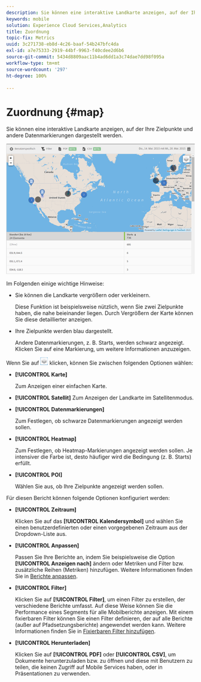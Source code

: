 ```yaml
---
description: Sie können eine interaktive Landkarte anzeigen, auf der Ihre Zielpunkte und andere Datenmarkierungen dargestellt werden.
keywords: mobile
solution: Experience Cloud Services,Analytics
title: Zuordnung
topic-fix: Metrics
uuid: 3c271738-eb8d-4c26-baaf-54b247bfc4da
exl-id: a7e75333-2919-44bf-9963-f40cdee2d6b6
source-git-commit: 5434d8809aac11b4ad6dd1a3c74dae7dd98f095a
workflow-type: tm+mt
source-wordcount: '297'
ht-degree: 100%

---
```


# Zuordnung {#map}

Sie können eine interaktive Landkarte anzeigen, auf der Ihre Zielpunkte und andere Datenmarkierungen dargestellt werden.

![](assets/map.png)

Im Folgenden einige wichtige Hinweise:

* Sie können die Landkarte vergrößern oder verkleinern.

   Diese Funktion ist beispielsweise nützlich, wenn Sie zwei Zielpunkte haben, die nahe beieinander liegen. Durch Vergrößern der Karte können Sie diese detaillierter anzeigen.
* Ihre Zielpunkte werden blau dargestellt.

   Andere Datenmarkierungen, z. B. Starts, werden schwarz angezeigt. Klicken Sie auf eine Markierung, um weitere Informationen anzuzeigen.

Wenn Sie auf ![Ebenen](assets/map_layers.png) klicken, können Sie zwischen folgenden Optionen wählen:

* **[!UICONTROL Karte]**

   Zum Anzeigen einer einfachen Karte.

* **[!UICONTROL Satellit]**
Zum Anzeigen der Landkarte im Satellitenmodus.

* **[!UICONTROL Datenmarkierungen]**

   Zum Festlegen, ob schwarze Datenmarkierungen angezeigt werden sollen.

* **[!UICONTROL Heatmap]**

   Zum Festlegen, ob Heatmap-Markierungen angezeigt werden sollen. Je intensiver die Farbe ist, desto häufiger wird die Bedingung (z. B. Starts) erfüllt.

* **[!UICONTROL POI]**

   Wählen Sie aus, ob Ihre Zielpunkte angezeigt werden sollen.

Für diesen Bericht können folgende Optionen konfiguriert werden:

* **[!UICONTROL Zeitraum]**

   Klicken Sie auf das **[!UICONTROL Kalendersymbol]** und wählen Sie einen benutzerdefinierten oder einen vorgegebenen Zeitraum aus der Dropdown-Liste aus.

* **[!UICONTROL Anpassen]**

   Passen Sie Ihre Berichte an, indem Sie beispielsweise die Option **[!UICONTROL Anzeigen nach]** ändern oder Metriken und Filter bzw. zusätzliche Reihen (Metriken) hinzufügen. Weitere Informationen finden Sie in [Berichte anpassen](/help/using/usage/reports-customize/t-reports-customize.md).

* **[!UICONTROL Filter]**

   Klicken Sie auf **[!UICONTROL Filter]**, um einen Filter zu erstellen, der verschiedene Berichte umfasst. Auf diese Weise können Sie die Performance eines Segments für alle Mobilberichte anzeigen. Mit einem fixierbaren Filter können Sie einen Filter definieren, der auf alle Berichte (außer auf Pfadsetzungsberichte) angewendet werden kann. Weitere Informationen finden Sie in [Fixierbaren Filter hinzufügen](/help/using/usage/reports-customize/t-sticky-filter.md).

* **[!UICONTROL Herunterladen]**

   Klicken Sie auf **[!UICONTROL PDF]** oder **[!UICONTROL CSV]**, um Dokumente herunterzuladen bzw. zu öffnen und diese mit Benutzern zu teilen, die keinen Zugriff auf Mobile Services haben, oder in Präsentationen zu verwenden.
